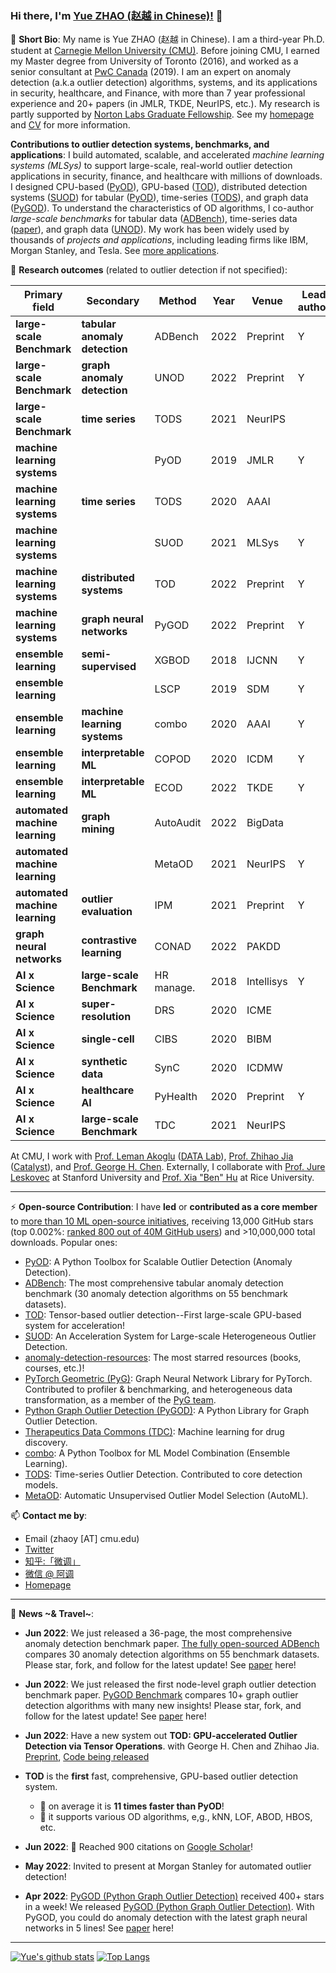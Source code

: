 ### Hi there, I'm [Yue ZHAO (赵越 in Chinese)!](https://www.andrew.cmu.edu/user/yuezhao2/) 👋

🌱 **Short Bio**: My name is Yue ZHAO (赵越 in Chinese). I am a third-year Ph.D. student at 
[Carnegie Mellon University (CMU)](https://www.cmu.edu/).
Before joining CMU, I earned my Master degree from University of Toronto (2016), and worked as a senior consultant at [PwC Canada](https://www.pwc.com/ca/en.html) (2019). 
I am an expert on anomaly detection (a.k.a outlier detection) algorithms, systems, and its applications in security, healthcare, and Finance, 
with more than 7 year professional experience and 20+ papers (in JMLR, TKDE, NeurIPS, etc.). 
My research is partly supported by [Norton Labs Graduate Fellowship](https://www.nortonlifelock.com/us/en/research-labs/news/2022-fellowship-winners/).
See my [homepage](https://www.andrew.cmu.edu/user/yuezhao2/) and [CV](https://www.andrew.cmu.edu/user/yuezhao2/files/ZHAO_YUE_CV.pdf) for more information.

**Contributions to outlier detection systems, benchmarks, and applications**: I build automated, scalable, and accelerated *machine learning systems (MLSys)* to support large-scale, 
real-world outlier detection applications in security, finance, and healthcare with millions of downloads. 
I designed CPU-based ([PyOD](https://github.com/yzhao062/pyod)), 
GPU-based ([TOD](https://github.com/yzhao062/tod)), 
distributed detection systems ([SUOD](https://github.com/yzhao062/suod)) 
for tabular ([PyOD](https://github.com/yzhao062/pyod)), time-series ([TODS](https://github.com/datamllab/tods)), 
and graph data ([PyGOD](https://github.com/pygod-team/pygod)). 
To understand the characteristics of OD algorithms, I co-author *large-scale benchmarks* for tabular data ([ADBench](https://www.andrew.cmu.edu/user/yuezhao2/papers/22-preprint-adbench.pdf)),
time-series data ([paper](https://openreview.net/forum?id=r8IvOsnHchr)), and graph data ([UNOD](https://arxiv.org/abs/2206.10071)).
My work has been widely used by thousands of *projects and applications*, including leading firms like IBM, Morgan Stanley, and Tesla. See [more applications](https://github.com/yzhao062/pyod/network/dependents).


🔭 **Research outcomes** (related to outlier detection if not specified):

| **Primary field**                 | **Secondary**                	| **Method**    	| **Year** 	| **Venue**  	| **Lead author** 	    |
|--------------------------------	|------------------------------	|---------------	|----------	|------------	|--------------------	|
| **large-scale Benchmark**      	| **tabular anomaly detection** | ADBench          	| 2022     	| Preprint      | Y                  	|
| **large-scale Benchmark**      	| **graph anomaly detection**   | UNOD          	| 2022     	| Preprint      | Y                  	|
| **large-scale Benchmark**       	| **time series**              	| TODS          	| 2021     	| NeurIPS       |                    	|
| **machine learning systems**   	|                              	| PyOD          	| 2019     	| JMLR       	| Y                  	|
| **machine learning systems**   	| **time series**              	| TODS          	| 2020     	| AAAI          |                    	|
| **machine learning systems**   	|                              	| SUOD          	| 2021     	| MLSys      	| Y                  	|
| **machine learning systems**   	| **distributed systems**  	    | TOD           	| 2022     	| Preprint   	| Y                  	|
| **machine learning systems**   	| **graph neural networks**    	| PyGOD         	| 2022     	| Preprint   	| Y                  	|
| **ensemble learning**          	| **semi-supervised**          	| XGBOD         	| 2018     	| IJCNN      	| Y                  	|
| **ensemble learning**          	|                              	| LSCP          	| 2019     	| SDM        	| Y                  	|
| **ensemble learning**          	| **machine learning systems** 	| combo         	| 2020     	| AAAI       	| Y                  	|
| **ensemble learning**          	| **interpretable ML**         	| COPOD         	| 2020     	| ICDM       	| Y                  	|
| **ensemble learning**          	| **interpretable ML**         	| ECOD          	| 2022     	| TKDE       	| Y                  	|
| **automated machine learning** 	| **graph mining**             	| AutoAudit     	| 2022     	| BigData    	|                    	|
| **automated machine learning** 	|                              	| MetaOD        	| 2021     	| NeurIPS    	| Y                  	|
| **automated machine learning** 	| **outlier evaluation**        | IPM           	| 2021     	| Preprint    	| Y                  	|
| **graph neural networks**      	| **contrastive learning**     	| CONAD         	| 2022     	| PAKDD      	|                    	|
| **AI x Science**               	| **large-scale Benchmark**     | HR manage.     	| 2018     	| Intellisys 	| Y                  	|
| **AI x Science**               	| **super-resolution**          | DRS          	    | 2020     	| ICME       	|                    	|
| **AI x Science**               	| **single-cell**               | CIBS          	| 2020     	| BIBM       	|                    	|
| **AI x Science**               	| **synthetic data**            | SynC              | 2020     	| ICDMW       	|                    	|
| **AI x Science**               	| **healthcare AI**             | PyHealth      	| 2020     	| Preprint   	| Y                  	|
| **AI x Science**               	| **large-scale Benchmark**     | TDC           	| 2021     	| NeurIPS    	|                    	|


At CMU, I work with [Prof. Leman Akoglu](http://www.cs.cmu.edu/~lakoglu/) ([DATA Lab](https://datalab.heinz.cmu.edu/)),
[Prof. Zhihao Jia](https://cs.cmu.edu/~zhihaoj2) ([Catalyst](https://catalyst.cs.cmu.edu/)), 
and [Prof. George H. Chen](http://www.andrew.cmu.edu/user/georgech/). 
Externally, I collaborate with [Prof. Jure Leskovec](https://cs.stanford.edu/~jure/) at Stanford University and 
[Prof. Xia "Ben" Hu](https://cs.rice.edu/~xh37/index.html) at Rice University.


----

⚡  **Open-source Contribution**: I have **led** or **contributed as a core member** to [more than 10 ML open-source initiatives](https://github.com/yzhao062), 
receiving 13,000 GitHub stars (top 0.002%: [ranked 800 out of 40M GitHub users](https://gitstar-ranking.com/yzhao062)) and >10,000,000 total downloads.
Popular ones:
* [PyOD](https://github.com/yzhao062/pyod): A Python Toolbox for Scalable Outlier Detection (Anomaly Detection).
* [ADBench](https://github.com/Minqi824/ADBench): The most comprehensive tabular anomaly detection benchmark (30 anomaly detection algorithms on 55 benchmark datasets).
* [TOD](https://github.com/yzhao062/pytod): Tensor-based outlier detection--First large-scale GPU-based system for acceleration!
* [SUOD](https://github.com/yzhao062/SUOD): An Acceleration System for Large-scale Heterogeneous Outlier Detection.
* [anomaly-detection-resources](https://github.com/yzhao062/anomaly-detection-resources): The most starred resources (books, courses, etc.)!
* [PyTorch Geometric (PyG)](https://www.pyg.org/): Graph Neural Network Library for PyTorch. Contributed to profiler & benchmarking, and heterogeneous data transformation, as a member of the [PyG team](https://github.com/pyg-team).
* [Python Graph Outlier Detection (PyGOD)](https://www.pygod.org/): A Python Library for Graph Outlier Detection.
* [Therapeutics Data Commons (TDC)](https://tdcommons.ai/): Machine learning for drug discovery.
* [combo](https://github.com/yzhao062/combo): A Python Toolbox for ML Model Combination (Ensemble Learning).
* [TODS](https://github.com/datamllab/tods): Time-series Outlier Detection. Contributed to core detection models.
* [MetaOD](https://github.com/yzhao062/metaod): Automatic Unsupervised Outlier Model Selection (AutoML).


📫 **Contact me by**:
- Email (zhaoy [AT] cmu.edu)
- [Twitter](https://twitter.com/yzhao062)
- [知乎:「微调」](https://www.zhihu.com/people/breaknever)
- [微信 @ 阿调](https://www.andrew.cmu.edu/user/yuezhao2/files/ID_breaknever.jpg)
- [Homepage](https://www.andrew.cmu.edu/user/yuezhao2/)


----

💬 **News ~& Travel~**:

- **Jun 2022**: We just released a 36-page, the most comprehensive anomaly detection benchmark paper. 
[The fully open-sourced ADBench](https://github.com/Minqi824/ADBench) compares 30 anomaly detection algorithms on 55 benchmark datasets.
Please star, fork, and follow for the latest update!
See [paper](https://www.andrew.cmu.edu/user/yuezhao2/papers/22-preprint-adbench.pdf) here!

- **Jun 2022**: We just released the first node-level graph outlier detection benchmark paper. 
[PyGOD Benchmark](https://github.com/pygod-team/pygod/tree/main/benchmark) compares 10+ graph outlier detection algorithms with many new insights!
Please star, fork, and follow for the latest update!
See [paper](https://arxiv.org/abs/2206.10071) here!

- **Jun 2022**: Have a new system out **TOD: GPU-accelerated Outlier Detection via Tensor Operations**. with George H. Chen and Zhihao Jia.
[Preprint](https://www.andrew.cmu.edu/user/yuezhao2/papers/22-preprint-tod.pdf), [Code being released](https://github.com/yzhao062/pytod)

- **TOD** is the **first** fast, comprehensive, GPU-based outlier detection system. 
  - &#127775; on average it is **11 times faster than PyOD**!
  - &#127775; it supports various OD algorithms, e,g., kNN, LOF, ABOD, HBOS, etc.

- **Jun 2022**: &#127775; Reached 900 citations on [Google Scholar](https://scholar.google.com/citations?user=zoGDYsoAAAAJ)!

- **May 2022**: Invited to present at Morgan Stanley for automated outlier detection!

- **Apr 2022**: [PyGOD (Python Graph Outlier Detection)](https://github.com/pygod-team/pygod) received 400+ stars in a week! 
We released [PyGOD (Python Graph Outlier Detection)](https://github.com/pygod-team/pygod). 
With PyGOD, you could do anomaly detection with the latest graph neural networks in 5 lines! See [paper](https://arxiv.org/abs/2204.12095) here!


----

[![Yue's github stats](https://github-readme-stats.vercel.app/api?username=yzhao062&theme=material-palenight&count_private=true&hide=contribs)](https://github.com/anuraghazra/github-readme-stats)
[![Top Langs](https://github-readme-stats.vercel.app/api/top-langs/?username=yzhao062&theme=material-palenight&hide=Jupyter&layout=compact)](https://github.com/anuraghazra/github-readme-stats)

<!--
**yzhao062/yzhao062** is a ✨ _special_ ✨ repository because its `README.md` (this file) appears on your GitHub profile.

Here are some ideas to get you started:

- 🔭 I’m currently working on ...
- 🌱 I’m currently learning ...
- 👯 I’m looking to collaborate on ...
- 🤔 I’m looking for help with ...
- 💬 Ask me about ...
- 📫 How to reach me: ...
- 😄 Pronouns: ...
- ⚡ Fun fact: ...

I am the author/core developer of various machine learning tools and systems with more than millions of downloads. 
-->
